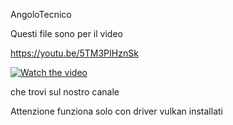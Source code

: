  AngoloTecnico

 Questi file sono per il video 
 
 https://youtu.be/5TM3PIHznSk

[![Watch the video](https://img.youtube.com/vi/5TM3PIHznSk/default.jpg)]([https://youtu.be/T-D1KVIuvjA](https://youtu.be/5TM3PIHznSk))

 che trovi sul nostro canale

 Attenzione funziona solo con driver vulkan installati

